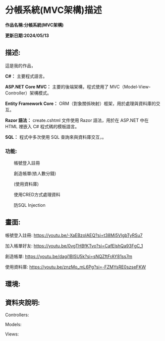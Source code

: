 # 分帳系統(MVC架構)描述

**作品名稱:分帳系統(MVC架構)**

**更新日期:2024/05/13**

## 描述:
這是我的作品，

**C#：** 主要程式語言。

**ASP.NET Core MVC：** 主要的後端架構，程式使用了 MVC（Model-View-Controller）架構模式。

**Entity Framework Core：** ORM（對象關係映射）框架，用於處理與資料庫的交互。

**Razor 語法：** create.cshtml 文件使用 Razor 語法，用於在 ASP.NET 中在 HTML 裡嵌入 C# 程式碼的模板語言。

**SQL：** 程式中多次使用 SQL 查詢來與資料庫交互，。

### 功能:
　　帳號登入註冊
  
　　創造帳單(依人數分錢)

　　(使用資料庫)
  
　　使用CRED方式處理資料
  
　　防SQL Injection

## 畫面:
帳號登入註冊:
https://youtu.be/-XaEBzolAEQ?si=t38Mi5VlgbTyRSu7


加入帳單好友:
https://youtu.be/0vgTHBfKTvo?si=CafElshQa93FgC_1
	
創造帳單:
https://youtu.be/dagi1BISU5k?si=sNQZftFrAY81ss7m

使用資料庫:
https://youtu.be/znzMo_mL6Pg?si=-FZMYsRE0szseFKW

## 環境:

## 資料夾說明:
Controllers:

Models:

Views:


